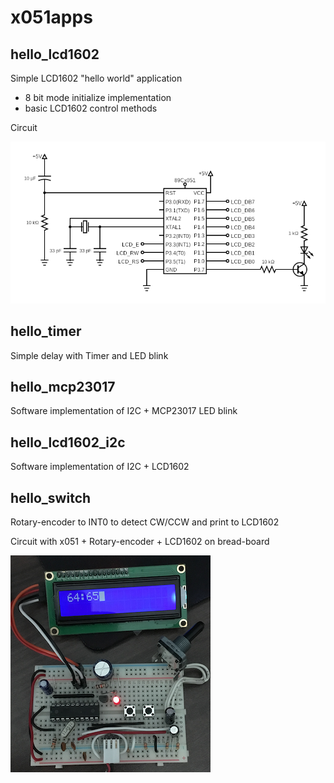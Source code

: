 # x051apps

## hello_lcd1602

Simple LCD1602 "hello world" application
- 8 bit mode initialize implementation
- basic LCD1602 control methods

Circuit

<img src="src/hello_lcd1602/circuit_hello_lcd1602.png">

## hello_timer

Simple delay with Timer and LED blink

## hello_mcp23017

Software implementation of I2C + MCP23017 LED blink

## hello_lcd1602_i2c

Software implementation of I2C + LCD1602

## hello_switch

Rotary-encoder to INT0 to detect CW/CCW and print to LCD1602

Circuit with x051 + Rotary-encoder + LCD1602 on bread-board

<img src="src/hello_switch/at89c2051_rotenc_lcd1602_bb.png">
